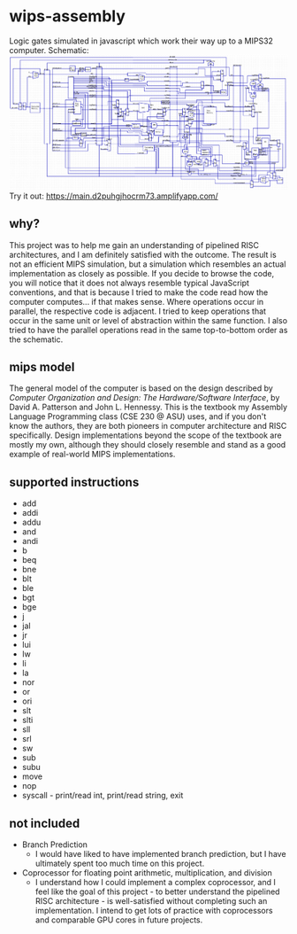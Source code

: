 # wips-assembly
Logic gates simulated in javascript which work their way up to a MIPS32 computer.
Schematic: ![Schematic](/schematics/mipsSchematic07.png)
Try it out: https://main.d2puhgjhocrm73.amplifyapp.com/
## why?
This project was to help me gain an understanding of pipelined RISC architectures, and I am definitely satisfied with the outcome. The result is not an efficient MIPS simulation, but a simulation which resembles an actual implementation as closely as possible. If you decide to browse the code, you will notice that it does not always resemble typical JavaScript conventions, and that is because I tried to make the code read how the computer computes... if that makes sense. Where operations occur in parallel, the respective code is adjacent. I tried to keep operations that occur in the same unit or level of abstraction within the same function. I also tried to have the parallel operations read in the same top-to-bottom order as the schematic.

## mips model
The general model of the computer is based on the design described by *Computer Organization and Design: The Hardware/Software Interface*, by David A. Patterson and John L. Hennessy. This is the textbook my Assembly Language Programming class (CSE 230 @ ASU) uses, and if you don't know the authors, they are both pioneers in computer architecture and RISC specifically. Design implementations beyond the scope of the textbook are mostly my own, although they should closely resemble and stand as a good example of real-world MIPS implementations.

## supported instructions
- add
- addi
- addu
- and     
- andi   
- b      
- beq      
- bne
- blt
- ble
- bgt
- bge    
- j          
- jal        
- jr         
- lui      
- lw
- li
- la     
- nor     
- or      
- ori        
- slt     
- slti       
- sll     
- srl     
- sw         
- sub     
- subu
- move 
- nop
- syscall - print/read int, print/read string, exit

## not included
- Branch Prediction
  - I would have liked to have implemented branch prediction, but I have ultimately spent too much time on this project.
- Coprocessor for floating point arithmetic, multiplication, and division
  - I understand how I could implement a complex coprocessor, and I feel like the goal of this project - to better understand the pipelined RISC architecture - is well-satisfied without completing such an implementation. I intend to get lots of practice with coprocessors and comparable GPU cores in future projects.
